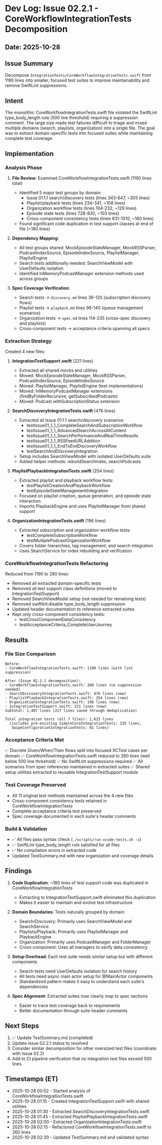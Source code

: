 # Dev Log: Issue 02.2.1 - CoreWorkflowIntegrationTests Decomposition

## Date: 2025-10-28

## Issue Summary
Decompose `IntegrationTests/CoreWorkflowIntegrationTests.swift` from 1190 lines into smaller, focused test suites to improve maintainability and remove SwiftLint suppressions.

## Intent
The monolithic CoreWorkflowIntegrationTests.swift file violated the SwiftLint type_body_length rule (500 line threshold) requiring a suppression comment. The large size made test failures difficult to triage and mixed multiple domains (search, playlists, organization) into a single file. The goal was to extract domain-specific tests into focused suites while maintaining complete test coverage.

## Implementation

### Analysis Phase
1. **File Review**: Examined CoreWorkflowIntegrationTests.swift (1190 lines total)
   - Identified 5 major test groups by domain:
     - Issue 01.1.1 search/discovery tests (lines 343-647, ~305 lines)
     - Playlist/playback tests (lines 234-341, ~108 lines)
     - Organization workflow tests (lines 104-232, ~129 lines)
     - Episode state tests (lines 728-830, ~103 lines)
     - Cross-component consistency tests (lines 831-1010, ~180 lines)
   - Found significant code duplication in test support classes at end of file (~180 lines)

2. **Dependency Mapping**:
   - All test groups shared: MockEpisodeStateManager, MockRSSParser, PodcastIndexSource, EpisodeIndexSource, PlaylistManager, PlaylistEngine
   - Search tests additionally needed: SearchViewModel with UserDefaults isolation
   - Identified InMemoryPodcastManager extension methods used across groups

3. **Spec Coverage Verification**:
   - Search tests → `discovery.md` lines 36-120 (subscription discovery flows)
   - Playlist tests → `playback.md` lines 96-140 (queue management scenarios)
   - Organization tests → `spec.md` lines 114-235 (cross-spec discovery and playlists)
   - Cross-component tests → acceptance criteria spanning all specs

### Extraction Strategy

Created 4 new files:

1. **IntegrationTestSupport.swift** (221 lines)
   - Extracted all shared mocks and utilities
   - Moved: MockEpisodeStateManager, MockRSSParser, PodcastIndexSource, EpisodeIndexSource
   - Moved: PlaylistManager, PlaylistEngine (test implementations)
   - Moved: InMemoryPodcastManager extensions (findByFolderRecursive, getSubscribedPodcasts)
   - Moved: Podcast.withSubscriptionStatus extension

2. **SearchDiscoveryIntegrationTests.swift** (476 lines)
   - Extracted all Issue 01.1.1 search/discovery scenarios:
     - testIssue01_1_1_CompleteSearchAndSubscriptionWorkflow
     - testIssue01_1_1_AdvancedSearchAcrossAllContent
     - testIssue01_1_1_SearchPerformanceAndRealTimeResults
     - testIssue01_1_1_RSSFeedURLAddition
     - testIssue01_1_1_EndToEndDiscoveryWorkflow
     - testSearchAndDiscoveryIntegration
   - Setup includes SearchViewModel with isolated UserDefaults suite
   - Added helper methods: rebuildSearchIndex, searchPodcasts

3. **PlaylistPlaybackIntegrationTests.swift** (254 lines)
   - Extracted playlist and playback workflow tests:
     - testPlaylistCreationAndPlaybackWorkflow
     - testEpisodeStateManagementIntegration
   - Focused on playlist creation, queue generation, and episode state interaction
   - Imports PlaybackEngine and uses PlaylistManager from shared support

4. **OrganizationIntegrationTests.swift** (196 lines)
   - Extracted subscription and organization workflow tests:
     - testCompleteSubscriptionWorkflow
     - testMultiplePodcastOrganizationWorkflow
   - Covers folder hierarchies, tag management, and search integration
   - Uses SearchService for index rebuilding and verification

### CoreWorkflowIntegrationTests Refactoring

Reduced from 1190 to 260 lines:
- Removed all extracted domain-specific tests
- Removed all test support class definitions (moved to IntegrationTestSupport)
- Removed SearchViewModel setup (not needed for remaining tests)
- Removed swiftlint:disable type_body_length suppression
- Updated header documentation to reference extracted suites
- Kept only cross-component consistency tests:
  - testCrossComponentDataConsistency
  - testAcceptanceCriteria_CompleteUserJourney

## Results

### File Size Comparison
```
Before:
- CoreWorkflowIntegrationTests.swift: 1190 lines (with lint suppression)

After (Issue 02.2.1 decomposition):
- CoreWorkflowIntegrationTests.swift: 260 lines (no suppression needed)
- SearchDiscoveryIntegrationTests.swift: 476 lines (new)
- PlaylistPlaybackIntegrationTests.swift: 254 lines (new)
- OrganizationIntegrationTests.swift: 196 lines (new)
- IntegrationTestSupport.swift: 221 lines (new)
Subtotal: 1,407 lines (217 lines saved through deduplication)

Total integration tests (all 7 files): 1,623 lines
  (includes pre-existing SimpleCoreIntegrationTests: 135 lines,
   SwipeConfigurationIntegrationTests: 81 lines)
```

### Acceptance Criteria Met
✅ Discrete Given/When/Then flows split into focused XCTest cases per domain
✅ CoreWorkflowIntegrationTests.swift reduced to 260 lines (well below 500 line threshold)
✅ No SwiftLint suppressions required
✅ All scenarios from spec references maintained in extracted suites
✅ Shared setup utilities extracted to reusable IntegrationTestSupport module

### Test Coverage Preserved
- All 11 original test methods maintained across the 4 new files
- Cross-component consistency tests retained in CoreWorkflowIntegrationTests
- Complete acceptance criteria test preserved
- Spec coverage documented in each suite's header comments

### Build & Validation
- ✅ All files pass syntax check (`./scripts/run-xcode-tests.sh -s`)
- ✅ SwiftLint type_body_length rule satisfied for all files
- ✅ No compilation errors in extracted code
- Updated TestSummary.md with new organization and coverage details

## Findings

1. **Code Duplication**: ~180 lines of test support code was duplicated in CoreWorkflowIntegrationTests
   - Extracting to IntegrationTestSupport.swift eliminated this duplication
   - Makes it easier to maintain and evolve test infrastructure

2. **Domain Boundaries**: Tests naturally grouped by domain:
   - Search/Discovery: Primarily uses SearchViewModel and SearchService
   - Playlists/Playback: Primarily uses PlaylistManager and PlaybackEngine
   - Organization: Primarily uses PodcastManager and FolderManager
   - Cross-component: Uses all managers to verify data consistency

3. **Setup Overhead**: Each test suite needs similar setup but with different components
   - Search tests need UserDefaults isolation for search history
   - All tests need async main actor setup for @MainActor components
   - Standardized pattern makes it easy to understand each suite's dependencies

4. **Spec Alignment**: Extracted suites now clearly map to spec sections
   - Easier to trace test coverage back to requirements
   - Better documentation through suite header comments

## Next Steps

1. ✅ Update TestSummary.md (completed)
2. Update issue 02.2.1 status to resolved
3. Consider similar decomposition for other oversized test files (coordinate with Issue 02.2)
4. Add to CI pipeline verification that no integration test files exceed 500 lines

## Timestamps (ET)
- 2025-10-28 00:52 - Started analysis of CoreWorkflowIntegrationTests.swift
- 2025-10-28 01:15 - Created IntegrationTestSupport.swift with shared utilities
- 2025-10-28 01:30 - Extracted SearchDiscoveryIntegrationTests.swift
- 2025-10-28 01:45 - Extracted PlaylistPlaybackIntegrationTests.swift
- 2025-10-28 02:00 - Extracted OrganizationIntegrationTests.swift
- 2025-10-28 02:15 - Refactored CoreWorkflowIntegrationTests.swift to 260 lines
- 2025-10-28 02:30 - Updated TestSummary.md and validated syntax
